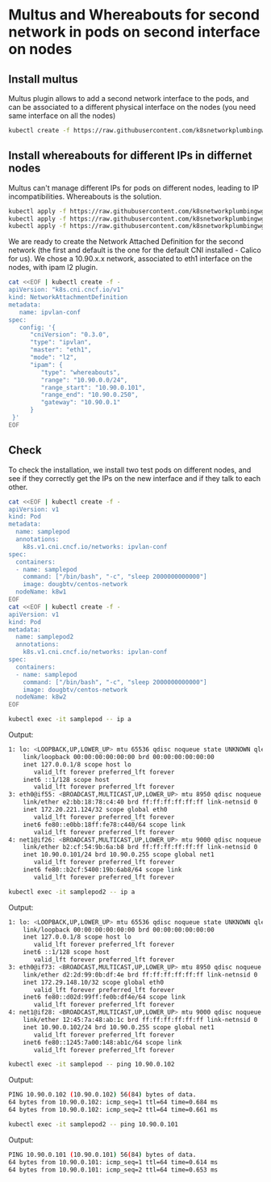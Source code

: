 # Multus and Whereabouts for second network in pods on second interface on nodes

## Install multus

Multus plugin allows to add a second network interface to the pods, and can be associated to a different physical interface on the nodes (you need same interface on all the nodes)

```bash
kubectl create -f https://raw.githubusercontent.com/k8snetworkplumbingwg/multus-cni/master/deployments/multus-daemonset-thick.yml
```

## Install whereabouts for different IPs in differnet nodes

Multus can't manage different IPs for pods on different nodes, leading to IP incompatibilities. Whereabouts is the solution.

```bash
kubectl apply -f https://raw.githubusercontent.com/k8snetworkplumbingwg/whereabouts/master/doc/crds/daemonset-install.yaml
kubectl apply -f https://raw.githubusercontent.com/k8snetworkplumbingwg/whereabouts/master/doc/crds/whereabouts.cni.cncf.io_ippools.yaml
kubectl apply -f https://raw.githubusercontent.com/k8snetworkplumbingwg/whereabouts/master/doc/crds/whereabouts.cni.cncf.io_overlappingrangeipreservations.yaml
```

We are ready to create the Network Attached Definition for the second network (the first and default is the one for the default CNI installed - Calico for us). We chose a 10.90.x.x network, associated to eth1 interface on the nodes, with ipam l2 plugin.

```bash
cat <<EOF | kubectl create -f -
apiVersion: "k8s.cni.cncf.io/v1"
kind: NetworkAttachmentDefinition
metadata:
   name: ipvlan-conf
spec:
   config: '{
      "cniVersion": "0.3.0",
      "type": "ipvlan",
      "master": "eth1",
      "mode": "l2",
      "ipam": {
         "type": "whereabouts",
         "range": "10.90.0.0/24",
         "range_start": "10.90.0.101",
         "range_end": "10.90.0.250",
         "gateway": "10.90.0.1"
      }
 }'
EOF
```

## Check

To check the installation, we install two test pods on different nodes, and see if they correctly get the IPs on the new interface and if they talk to each other.

```bash
cat <<EOF | kubectl create -f -
apiVersion: v1
kind: Pod
metadata:
  name: samplepod
  annotations:
    k8s.v1.cni.cncf.io/networks: ipvlan-conf
spec:
  containers:
  - name: samplepod
    command: ["/bin/bash", "-c", "sleep 2000000000000"]
    image: dougbtv/centos-network
  nodeName: k8w1
EOF
cat <<EOF | kubectl create -f -
apiVersion: v1
kind: Pod
metadata:
  name: samplepod2
  annotations:
    k8s.v1.cni.cncf.io/networks: ipvlan-conf
spec:
  containers:
  - name: samplepod
    command: ["/bin/bash", "-c", "sleep 2000000000000"]
    image: dougbtv/centos-network
  nodeName: k8w2
EOF
```

```bash
kubectl exec -it samplepod -- ip a
```

Output:

```bash
1: lo: <LOOPBACK,UP,LOWER_UP> mtu 65536 qdisc noqueue state UNKNOWN qlen 1000
    link/loopback 00:00:00:00:00:00 brd 00:00:00:00:00:00
    inet 127.0.0.1/8 scope host lo
       valid_lft forever preferred_lft forever
    inet6 ::1/128 scope host
       valid_lft forever preferred_lft forever
3: eth0@if55: <BROADCAST,MULTICAST,UP,LOWER_UP> mtu 8950 qdisc noqueue state UP
    link/ether e2:bb:18:78:c4:40 brd ff:ff:ff:ff:ff:ff link-netnsid 0
    inet 172.20.221.124/32 scope global eth0
       valid_lft forever preferred_lft forever
    inet6 fe80::e0bb:18ff:fe78:c440/64 scope link
       valid_lft forever preferred_lft forever
4: net1@if26: <BROADCAST,MULTICAST,UP,LOWER_UP> mtu 9000 qdisc noqueue state UNKNOWN
    link/ether b2:cf:54:9b:6a:b8 brd ff:ff:ff:ff:ff:ff link-netnsid 0
    inet 10.90.0.101/24 brd 10.90.0.255 scope global net1
       valid_lft forever preferred_lft forever
    inet6 fe80::b2cf:5400:19b:6ab8/64 scope link
       valid_lft forever preferred_lft forever
```

```bash
kubectl exec -it samplepod2 -- ip a
```

Output:

```bash
1: lo: <LOOPBACK,UP,LOWER_UP> mtu 65536 qdisc noqueue state UNKNOWN qlen 1000
    link/loopback 00:00:00:00:00:00 brd 00:00:00:00:00:00
    inet 127.0.0.1/8 scope host lo
       valid_lft forever preferred_lft forever
    inet6 ::1/128 scope host
       valid_lft forever preferred_lft forever
3: eth0@if73: <BROADCAST,MULTICAST,UP,LOWER_UP> mtu 8950 qdisc noqueue state UP
    link/ether d2:2d:99:0b:df:4e brd ff:ff:ff:ff:ff:ff link-netnsid 0
    inet 172.29.148.10/32 scope global eth0
       valid_lft forever preferred_lft forever
    inet6 fe80::d02d:99ff:fe0b:df4e/64 scope link
       valid_lft forever preferred_lft forever
4: net1@if28: <BROADCAST,MULTICAST,UP,LOWER_UP> mtu 9000 qdisc noqueue state UNKNOWN
    link/ether 12:45:7a:48:ab:1c brd ff:ff:ff:ff:ff:ff link-netnsid 0
    inet 10.90.0.102/24 brd 10.90.0.255 scope global net1
       valid_lft forever preferred_lft forever
    inet6 fe80::1245:7a00:148:ab1c/64 scope link
       valid_lft forever preferred_lft forever
```

```bash
kubectl exec -it samplepod -- ping 10.90.0.102
```

Output:

```bash
PING 10.90.0.102 (10.90.0.102) 56(84) bytes of data.
64 bytes from 10.90.0.102: icmp_seq=1 ttl=64 time=0.684 ms
64 bytes from 10.90.0.102: icmp_seq=2 ttl=64 time=0.661 ms
```

```bash
kubectl exec -it samplepod2 -- ping 10.90.0.101
```

Output:

```bash
PING 10.90.0.101 (10.90.0.101) 56(84) bytes of data.
64 bytes from 10.90.0.101: icmp_seq=1 ttl=64 time=0.614 ms
64 bytes from 10.90.0.101: icmp_seq=2 ttl=64 time=0.653 ms
```
